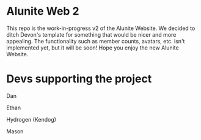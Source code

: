 # Alunite Web 2
This repo is the work-in-progress v2 of the Alunite Website. We decided to ditch Devon's template for something that would be nicer and more appealing. The functionality such as member counts, avatars, etc. isn't implemented yet, but it will be soon! Hope you enjoy the new Alunite Website.

# Devs supporting the project
Dan

Ethan

Hydrogen (Kendog)

Mason
